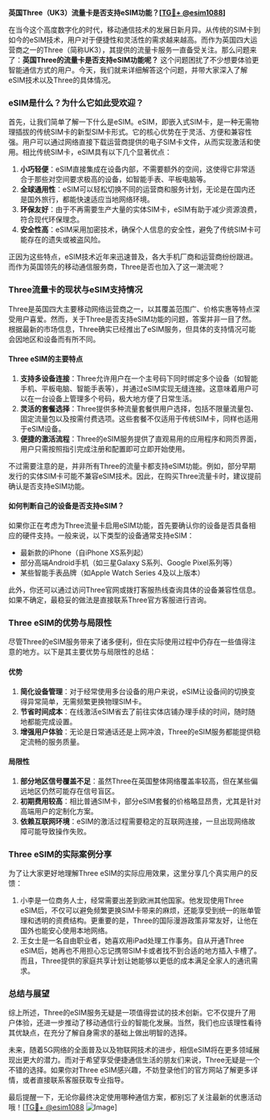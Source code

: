 **英国Three（UK3）流量卡是否支持eSIM功能？[[TG💪+ @esim1088](https://t.me/s/esim1088)]**

在当今这个高度数字化的时代，移动通信技术的发展日新月异。从传统的SIM卡到如今的eSIM技术，用户对于便捷性和灵活性的需求越来越高。而作为英国四大运营商之一的Three（简称UK3），其提供的流量卡服务一直备受关注。那么问题来了：**英国Three的流量卡是否支持eSIM功能呢？** 这个问题困扰了不少想要体验更智能通信方式的用户。今天，我们就来详细解答这个问题，并带大家深入了解eSIM技术以及Three的具体情况。

### eSIM是什么？为什么它如此受欢迎？

首先，让我们简单了解一下什么是eSIM。eSIM，即嵌入式SIM卡，是一种无需物理插拔的传统SIM卡的新型SIM卡形式。它的核心优势在于灵活、方便和兼容性强。用户可以通过网络直接下载运营商提供的电子SIM卡文件，从而实现激活和使用。相比传统SIM卡，eSIM具有以下几个显著优点：

1. **小巧轻便**：eSIM直接集成在设备内部，不需要额外的空间，这使得它非常适合于那些对空间要求极高的设备，如智能手表、平板电脑等。
2. **全球通用性**：eSIM可以轻松切换不同的运营商和服务计划，无论是在国内还是国外旅行，都能快速适应当地网络环境。
3. **环保友好**：由于不再需要生产大量的实体SIM卡，eSIM有助于减少资源浪费，符合现代环保理念。
4. **安全性高**：eSIM采用加密技术，确保个人信息的安全性，避免了传统SIM卡可能存在的遗失或被盗风险。

正因为这些特点，eSIM技术近年来迅速普及，各大手机厂商和运营商纷纷跟进。而作为英国领先的移动通信服务商，Three是否也加入了这一潮流呢？

### Three流量卡的现状与eSIM支持情况

Three是英国四大主要移动网络运营商之一，以其覆盖范围广、价格实惠等特点深受用户喜爱。然而，关于Three是否支持eSIM功能的问题，答案并非一目了然。根据最新的市场信息，Three确实已经推出了eSIM服务，但具体的支持情况可能会因地区和设备而有所不同。

#### Three eSIM的主要特点

1. **支持多设备连接**：Three允许用户在一个主号码下同时绑定多个设备（如智能手机、平板电脑、智能手表等），并通过eSIM实现无缝连接。这意味着用户可以在一台设备上管理多个号码，极大地方便了日常生活。
2. **灵活的套餐选择**：Three提供多种流量套餐供用户选择，包括不限量流量包、固定流量包以及按需付费选项。这些套餐不仅适用于传统SIM卡，同样也适用于eSIM设备。
3. **便捷的激活流程**：Three的eSIM服务提供了直观易用的应用程序和网页界面，用户只需按照指引完成注册和配置即可立即开始使用。

不过需要注意的是，并非所有Three的流量卡都支持eSIM功能。例如，部分早期发行的实体SIM卡可能不兼容eSIM技术。因此，在购买Three流量卡时，建议提前确认是否支持eSIM功能。

#### 如何判断自己的设备是否支持eSIM？

如果你正在考虑为Three流量卡启用eSIM功能，首先要确认你的设备是否具备相应的硬件支持。一般来说，以下类型的设备通常支持eSIM：

- 最新款的iPhone（自iPhone XS系列起）
- 部分高端Android手机（如三星Galaxy S系列、Google Pixel系列等）
- 某些智能手表品牌（如Apple Watch Series 4及以上版本）

此外，你还可以通过访问Three官网或拨打客服热线查询具体的设备兼容性信息。如果不确定，最稳妥的做法是直接联系Three官方客服进行咨询。

### Three eSIM的优势与局限性

尽管Three的eSIM服务带来了诸多便利，但在实际使用过程中仍存在一些值得注意的地方。以下是其主要优势与局限性的总结：

#### 优势

1. **简化设备管理**：对于经常使用多台设备的用户来说，eSIM让设备间的切换变得异常简单，无需频繁更换物理SIM卡。
2. **节省时间成本**：在线激活eSIM省去了前往实体店铺办理手续的时间，随时随地都能完成设置。
3. **增强用户体验**：无论是日常通话还是上网冲浪，Three的eSIM服务都能提供稳定流畅的服务质量。

#### 局限性

1. **部分地区信号覆盖不足**：虽然Three在英国整体网络覆盖率较高，但在某些偏远地区仍然可能存在信号盲区。
2. **初期费用较高**：相比普通SIM卡，部分eSIM套餐的价格略显昂贵，尤其是针对高端用户的定制化方案。
3. **依赖互联网环境**：eSIM的激活过程需要稳定的互联网连接，一旦出现网络故障可能导致操作失败。

### Three eSIM的实际案例分享

为了让大家更好地理解Three eSIM的实际应用效果，这里分享几个真实用户的反馈：

1. 小李是一位商务人士，经常需要出差到欧洲其他国家。他发现使用Three eSIM后，不仅可以避免频繁更换SIM卡带来的麻烦，还能享受到统一的账单管理和透明的资费结构。更重要的是，Three的国际漫游政策非常友好，让他在国外也能安心使用本地网络。
2. 王女士是一名自由职业者，她喜欢用iPad处理工作事务。自从开通Three eSIM后，她再也不用担心忘记携带SIM卡或者找不到合适的地方插入卡槽了。而且，Three提供的家庭共享计划让她能够以更低的成本满足全家人的通讯需求。

### 总结与展望

综上所述，Three的eSIM服务无疑是一项值得尝试的技术创新。它不仅提升了用户体验，还进一步推动了移动通信行业的智能化发展。当然，我们也应该理性看待其优缺点，在充分了解自身需求的基础上做出明智的选择。

未来，随着5G网络的全面普及以及物联网技术的进步，相信eSIM将在更多领域展现出更大的潜力。而对于希望享受便捷通信生活的朋友们来说，Three无疑是一个不错的选择。如果你对Three eSIM感兴趣，不妨登录他们的官方网站了解更多详情，或者直接联系客服获取专业指导。

最后提醒一下，无论你最终决定使用哪种通信方案，都别忘了关注最新的优惠活动哦！[[TG💪+ @esim1088](https://t.me/s/esim1088) ![Image](https://i.postimg.cc/4NQfJmqS/Snipaste-2025-05-13-00-14-12.png)]